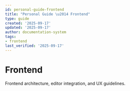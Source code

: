 ```yaml
---
id: personal-guide-frontend
title: "Personal Guide \u2014 Frontend"
type: guide
created: '2025-09-17'
updated: '2025-09-17'
author: documentation-system
tags:
- frontend
last_verified: '2025-09-17'
---
```


# Frontend

Frontend architecture, editor integration, and UX guidelines.

